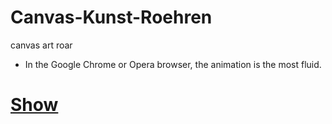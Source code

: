 # Canvas-Kunst-Roehren
canvas art roar
- In the Google Chrome or Opera browser, the animation is the most fluid.
# [Show](https://sauternic.github.io/Canvas-Kunst-Roehren/)
